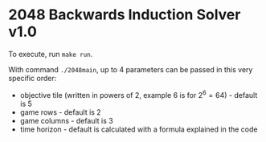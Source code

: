 # 2048 Backwards Induction Solver v1.0

To execute, run ``make run``.

With command ``./2048main``, up to 4 parameters can be passed in this very specific order:
- objective tile (written in powers of 2, example $6$ is for $2^6=64$) - default is 5
- game rows - default is 2
- game columns - default is 3
- time horizon - default is calculated with a formula explained in the code